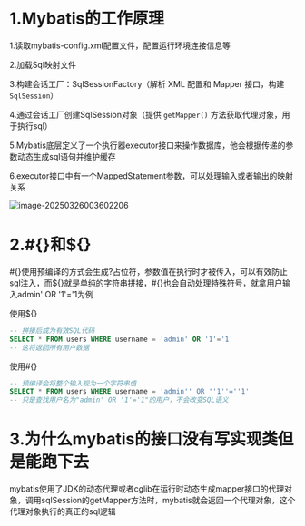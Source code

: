 # 1.Mybatis的工作原理

1.读取mybatis-config.xml配置文件，配置运行环境连接信息等

2.加载Sql映射文件

3.构建会话工厂：SqlSessionFactory（解析 XML 配置和 Mapper 接口，构建 `SqlSession`）

4.通过会话工厂创建SqlSession对象（提供 `getMapper()` 方法获取代理对象，用于执行sql）

5.Mybatis底层定义了一个执行器executor接口来操作数据库，他会根据传递的参数动态生成sql语句并维护缓存

6.executor接口中有一个MappedStatement参数，可以处理输入或者输出的映射关系

![image-20250326003602206](https://gitee.com/believeLight/picture-bed/raw/master/img/image-20250326003602206.png)

# 2.#{}和${}

#{}使用预编译的方式会生成?占位符，参数值在执行时才被传入，可以有效防止sql注入，而${}就是单纯的字符串拼接，#{}也会自动处理特殊符号，就拿用户输入admin' OR '1'='1为例

使用${}

```sql
-- 拼接后成为有效SQL代码
SELECT * FROM users WHERE username = 'admin' OR '1'='1'
-- 这将返回所有用户数据
```

使用#{}

```sql
-- 预编译会将整个输入视为一个字符串值
SELECT * FROM users WHERE username = 'admin'' OR ''1''=''1'
-- 只是查找用户名为"admin' OR '1'='1"的用户，不会改变SQL语义
```

# 3.为什么mybatis的接口没有写实现类但是能跑下去

mybatis使用了JDK的动态代理或者cglib在运行时动态生成mapper接口的代理对象，调用sqlSession的getMapper方法时，mybatis就会返回一个代理对象，这个代理对象执行的真正的sql逻辑	
